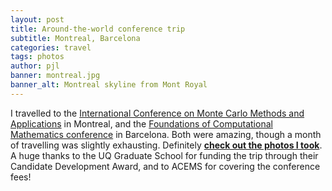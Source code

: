 ```yaml
---
layout: post
title: Around-the-world conference trip
subtitle: Montreal, Barcelona
categories: travel
tags: photos
author: pjl
banner: montreal.jpg
banner_alt: Montreal skyline from Mont Royal
---
```


I travelled to the [International Conference on Monte Carlo Methods and Applications](http://www.crm.umontreal.ca/2017/MCM2017/index_e.php) in Montreal, and the [Foundations of Computational Mathematics conference](http://www.ub.edu/focm2017/) in Barcelona. Both were amazing, though a month of travelling was slightly exhausting. 
Definitely [__check out the photos I took__](https://photos.app.goo.gl/88NBhKG8HoejXSLn2). A huge thanks to the UQ Graduate School for funding the trip through their Candidate Development Award, and to ACEMS for covering the conference fees!